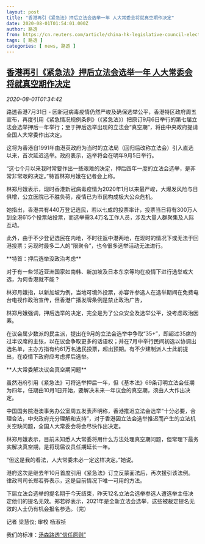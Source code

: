 ```yaml
---
layout: post
title: "香港再引《紧急法》押后立法会选举一年 人大常委会将就真空期作决定"
date: 2020-08-01T01:54:01.000Z
author: 路透
from: https://cn.reuters.com/article/china-hk-legislative-council-election-08-idCNKCS24X3BG
tags: [ 路透 ]
categories: [ news, 路透 ]
---
```

<!--1596246841000-->
[香港再引《紧急法》押后立法会选举一年 人大常委会将就真空期作决定](https://cn.reuters.com/article/china-hk-legislative-council-election-08-idCNKCS24X3BG)
------

<div>
<div><i>2020-08-01T01:34:42</i></div><div class="StandardArticleBody_body"><p>路透香港7月31日 - 因新冠病毒疫情仍然严峻及确保选举公平，香港特区政府周五宣布，再度引用《紧急情况规例条例》（《紧急法》）把原订9月6日举行的第七届立法会选举押后一年举行；至于押后选举出现的立法会“真空期”，将由中央政府提请全国人大常委作出决定。 </p><p>这将为香港自1991年由港英政府为当时的立法局（回归后改称立法会）引入直选以来，首次延迟选举。政府表示，选举将会在明年9月5日举行。 </p><p>“这七个月以来我时常要作出一些艰难的决定，押后四年一度的立法会选举，是非常非常艰的决定。”特首林郑月娥在记者会上称。 </p><p>林郑月娥表示，现时香港新冠病毒疫情为2020年1月以来最严峻，大爆发风险与日俱增，公立医院已不胜负荷，疫情已为市民构成极大公众危机。 </p><p>她指出，香港共有440万登记选民，若以七成的投票率计，投票当日将有300万人到全港615个投票站投票，而选举需3.4万名工作人员，涉及大量人群聚集及人际互动。 </p><p>此外，由于不少登记选民在内地，不时往返中港两地，在现时的情况下或无法于回港投票；另现时最多二人的“限聚令”，也令很多选举活动无法进行。 </p><p>**特首：押后选举没政治考虑** </p><p>对于有一些邻近亚洲国家如南韩、新加坡及日本东京等均在疫情下进行选举或大选，为何香港就不能？ </p><p>林郑月娥指，以新加坡为例，当地可境外投票，亦容许参选人在选举期间在免费电台电视作政治宣传，但香港广播发牌条例是禁止政治广告， </p><p>林郑月娥强调，押后选举的决定，完全是为了公众安全及选举公平，没考虑政治因素。 </p><p>在议会属少数派的民主派，提出在9月的立法会选举中争取“35+”，即超过35席的过半议席的主张，以在议会争取更多的话语权；并在7月中举行民间初选以协调出选名单，主办方指有约61万名选民投票，超出预期。有不少建制派人士此前提出，在疫情下政府应考虑押后选举。 </p><p>**人大常委解决议会真空期问题** </p><p>虽然港府引用《紧急法》可将选举押后一年，但《基本法》69条订明立法会任期为四年，任期由10月1日开始，要解决未来一年议会的真空期，须由人大作出决定。 </p><p>中国国务院港澳事务办公室周五发表声明称，香港推迟立法会选举“十分必要，合理合法，中央政府充分理解和支持”，对于香港因立法会选举推迟而产生的立法机关空缺问题，全国人大常委会将会尽快作出决定。 </p><p>林郑月娥表示，目前未知悉人大常委将用什么方法处理真空期问题，但常理下最务实解决真空期，是将现届议员任期延长一年。 </p><p>“但这是我的看法，人大常委未必一定这样决定。”她说。 </p><p>港府这次是继去年10月首度引用《紧急法》订立反蒙面法后，再次援引该法例。律政司司长郑若骅表示，这是目前情况下唯一可用的方法。 </p><p>下届立法会选举的提名期于今天结束，昨天12名立法会选举参选人遭选举主任决定他们的提名无效。郑若骅表示，2021年是全新立法会选举，这些被裁定提名无效的人士仍有机会报名参选。（完）  </p><div class="Attribution_container"><div class="Attribution_attribution"><p class="Attribution_content">记者 梁慧仪; 审校 杨淑祯 </p></div></div><div class="StandardArticleBody_trustBadgeContainer"><span class="StandardArticleBody_trustBadgeTitle">我们的标准：</span><span class="trustBadgeUrl"><a href="https://www.thomsonreuters.cn/content/dam/openweb/documents/pdf/china/brochures/about-us-1.pdf">汤森路透“信任原则”</a></span></div></div>
</div>
